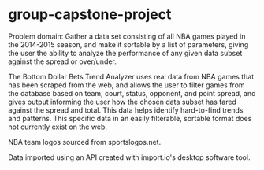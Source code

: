 # group-capstone-project

Problem domain: Gather a data set consisting of all NBA games played in the 2014-2015 season, and make it sortable by a list of parameters, giving the user the ability to analyze the performance of any given data subset against the spread or over/under.

The Bottom Dollar Bets Trend Analyzer uses real data from NBA games that has been scraped from the web, and allows the user to filter games from the database based on team, court, status, opponent, and point spread, and gives output informing the user how the chosen data subset has fared against the spread and total. This data helps identify hard-to-find trends and patterns. This specific data in an easily filterable, sortable format does not currently exist on the web.

NBA team logos sourced from sportslogos.net.

Data imported using an API created with import.io's desktop software tool.
